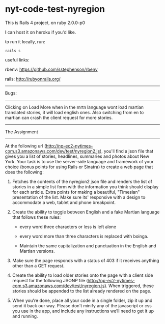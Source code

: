 nyt-code-test-nyregion
======================

This is Rails 4 project, on ruby 2.0.0-p0

I can host it on heroku if you'd like.

to run it locally, run:

	rails s

useful links:

rbenv: https://github.com/sstephenson/rbenv

rails: http://rubyonrails.org/


---------------------

Bugs:

---------------------

Clicking on Load More when in the mrtn language wont load martian translated stories, it will load english ones.
Also switching from en to martian can crash the client request for more stories.

---------------------

The Assignment

---------------------

At the following url (http://np-ec2-nytimes-com.s3.amazonaws.com/dev/test/nyregion2.js), you'll find a json file that gives you a list of stories, headlines, summaries and photos about New York. Your task is to use the server-side language and framework of your choice (bonus points for using Rails or Sinatra) to create a web page that does the following:

1. Fetches the contents of the nyregion2 json file and renders the list of stories in a simple list form with the information you think should display for each article. Extra points for making a beautiful, "Timesian" presentation of the list. Make sure its' responsive with a design to accommodate a web, tablet and phone breakpoint.


2.  Create the ability to toggle between English and a fake Martian language that follows these rules:

	- every word three characters or less is left alone

	- every word more than three characters is replaced with boinga.

	- Maintain the same capitalization and punctuation in the English and Martian versions.

3. Make sure the page responds with a status of 403 if it receives anything other than a GET request.

4. Create the ability to load older stories onto the page with a client side request for the following JSONP file (http://np-ec2-nytimes-com.s3.amazonaws.com/dev/test/nyregion.js).  When triggered, these stories should be appended to the list already rendered on the page.

5. When you're done, place all your code in a single folder, zip it up and send it back our way. Please don't minify any of the javascript or css you use in the app, and include any instructions we’ll need to get it up and running.
